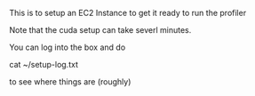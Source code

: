 This is to setup an EC2 Instance
to get it ready to run the profiler

Note that the cuda setup can
take severl minutes. 

You can log into the box and do

cat ~/setup-log.txt

to see where things are (roughly)





